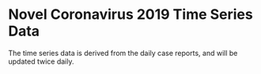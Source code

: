 # Novel Coronavirus 2019 Time Series Data
The time series data is derived from the daily case reports, and will be updated twice daily.
